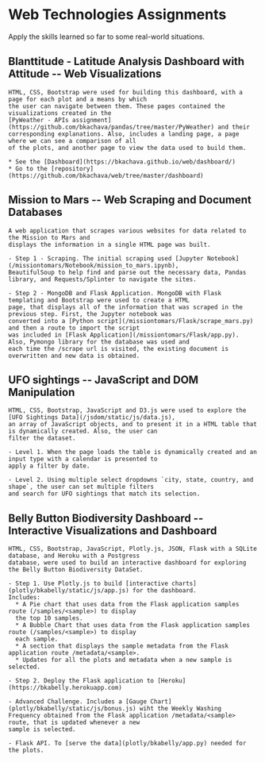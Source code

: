 # Web Technologies Assignments

Apply the skills learned so far to some real-world situations.

 
## Blanttitude - Latitude Analysis Dashboard with Attitude  -- Web Visualizations

    HTML, CSS, Bootstrap were used for building this dashboard, with a page for each plot and a means by which
    the user can navigate between them. These pages contained the visualizations created in the 
    [PyWeather - APIs assignment](https://github.com/bkachava/pandas/tree/master/PyWeather) and their 
    corresponding explanations. Also, includes a landing page, a page where we can see a comparison of all 
    of the plots, and another page to view the data used to build them.

    * See the [Dashboard](https://bkachava.github.io/web/dashboard/)
    * Go to the [repository](https://github.com/bkachava/web/tree/master/dashboard) 


## Mission to Mars -- Web Scraping and Document Databases

    A web application that scrapes various websites for data related to the Mission to Mars and 
    displays the information in a single HTML page was built. 

    - Step 1 - Scraping. The initial scraping used [Jupyter Notebook](/missiontomars/Notebook/mission_to_mars.ipynb), 
    BeautifulSoup to help find and parse out the necessary data, Pandas library, and Requests/Splinter to navigate the sites.
    
    - Step 2 - MongoDB and Flask Application. MongoDB with Flask templating and Bootstrap were used to create a HTML 
    page, that displays all of the information that was scraped in the previous step. First, the Jupyter notebook was
    converted into a [Python script](/missiontomars/Flask/scrape_mars.py) and then a route to import the script 
    was included in [Flask Application](/missiontomars/Flask/app.py). Also, Pymongo library for the database was used and
    each time the /scrape url is visited, the existing document is overwritten and new data is obtained.


## UFO sightings -- JavaScript and DOM Manipulation

    HTML, CSS, Bootstrap, JavaScript and D3.js were used to explore the [UFO Sightings Data](/jsdom/static/js/data.js), 
    an array of JavaScript objects, and to present it in a HTML table that is dynamically created. Also, the user can 
    filter the dataset.
    
    - Level 1. When the page loads the table is dynamically created and an input type with a calendar is presented to
    apply a filter by date.
    
    - Level 2. Using multiple select dropdowns `city, state, country, and shape`, the user can set multiple filters 
    and search for UFO sightings that match its selection.


## Belly Button Biodiversity Dashboard -- Interactive Visualizations and Dashboard

    HTML, CSS, Bootstrap, JavaScript, Plotly.js, JSON, Flask with a SQLite database, and Heroku with a Postgress 
    database, were used to build an interactive dashboard for exploring the Belly Button Biodiversity DataSet.

    - Step 1. Use Plotly.js to build [interactive charts](plotly/bkabelly/static/js/app.js) for the dashboard. 
    Includes:
      * A Pie chart that uses data from the Flask application samples route (/samples/<sample>) to display 
      the top 10 samples.
      * A Bubble Chart that uses data from the Flask application samples route (/samples/<sample>) to display 
      each sample.
      * A section that displays the sample metadata from the Flask application route /metadata/<sample>.
      * Updates for all the plots and metadata when a new sample is selected.

    - Step 2. Deploy the Flask application to [Heroku](https://bkabelly.herokuapp.com)

    - Advanced Challenge. Includes a [Gauge Chart](plotly/bkabelly/static/js/bonus.js) wiht the Weekly Washing 
    Frequency obtained from the Flask application /metadata/<sample> route, that is updated whenever a new 
    sample is selected.
    
    - Flask API. To [serve the data](plotly/bkabelly/app.py) needed for the plots.

